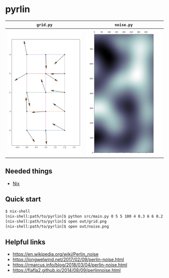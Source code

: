 # pyrlin

`grid.py`           | `noise.py`
:------------------:|:-------------------:
![](cover/grid.png) | ![](cover/noise.png)

Needed things
---
 * [Nix](https://nixos.org/nix/)

Quick start
---
```
$ nix-shell
[nix-shell:path/to/pyrlin]$ python src/main.py 0 5 5 100 4 0.3 6 6 0.2
[nix-shell:path/to/pyrlin]$ open out/grid.png
[nix-shell:path/to/pyrlin]$ open out/noise.png
```

Helpful links
---
* https://en.wikipedia.org/wiki/Perlin_noise
* https://longwelwind.net/2017/02/09/perlin-noise.html
* https://rmarcus.info/blog/2018/03/04/perlin-noise.html
* https://flafla2.github.io/2014/08/09/perlinnoise.html
